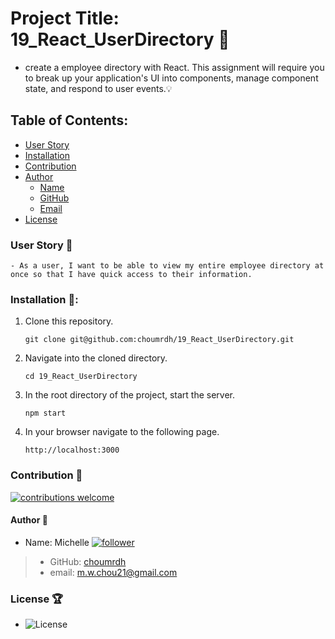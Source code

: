 # Project Title: 19_React_UserDirectory :raised_hands:
  - create a employee directory with React. This assignment will require you to break up your application's UI into components, manage component state, and respond to user events.:bulb: 

## Table of Contents:
  - [User Story](#user-story-speech_balloon)
  - [Installation](#installation-floppy_disk)
  - [Contribution](#contribution-handshake)
  - [Author](#author-bust_in_silhouette)
    - [Name](#author-bust_in_silhouette)
    - [GitHub](#author-bust_in_silhouette)
    - [Email](#author-bust_in_silhouette)
  - [License](#license-trophy)
  
  ### User Story :speech_balloon:
  ```
- As a user, I want to be able to view my entire employee directory at once so that I have quick access to their information.
  ```
  
###  Installation :floppy_disk::
1. Clone this repository.
    ```
    git clone git@github.com:choumrdh/19_React_UserDirectory.git
    ```
1. Navigate into the cloned directory.
    ```
    cd 19_React_UserDirectory
    ```
1. In the root directory of the project, start the server.
    ```
    npm start
    ```
1. In your browser navigate to the following page.
    ```
    http://localhost:3000
    ```
   
 ### Contribution :handshake: 
 
 [![contributions welcome](https://img.shields.io/badge/contributions-welcome-brightgreen.svg?style=flat)](https://github.com/choumrdh/19_React_UserDirectory/issues)
  
  
 
  
  #### 	Author :bust_in_silhouette:
   - Name: Michelle [![follower](https://img.shields.io/github/followers/choumrdh?label=follower&style=social)](https://github.com/choumrdh?tab=followers)
  
  > - GitHub: [choumrdh](https://github.com/choumrdh)
  > - email: m.w.chou21@gmail.com
  >  
  
 ### License :trophy:
   - ![License](https://img.shields.io/badge/License-MIT-blue)